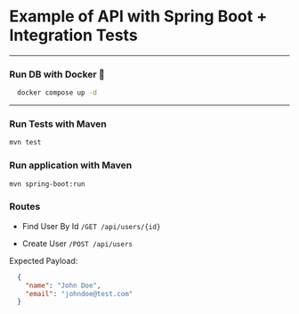 # Example of API with Spring Boot + Integration Tests

---

### Run DB with Docker 🐳

```bash
  docker compose up -d
```

---

### Run Tests with Maven

```bash
mvn test
```

### Run application with Maven

```bash
mvn spring-boot:run
```

### Routes

- Find User By Id
  ```/GET /api/users/{id}```


- Create User
  ```/POST /api/users```

Expected Payload:
```json
  { 
    "name": "John Doe",
    "email": "johndoe@test.com"
  }
```